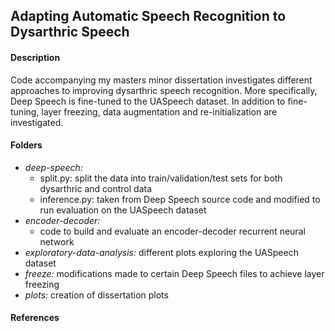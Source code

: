 ## Adapting Automatic Speech Recognition to Dysarthric Speech

#### Description

Code accompanying my masters minor dissertation investigates different approaches to improving dysarthric speech recognition. More specifically, Deep Speech is fine-tuned to the UASpeech dataset. In addition to fine-tuning, layer freezing, data augmentation and re-initialization are investigated. 

#### Folders

* *deep-speech:* 
  * split.py: split the data into train/validation/test sets for both dysarthric and control data 
  * inference.py: taken from Deep Speech source code and modified to run evaluation on the UASpeech dataset
* *encoder-decoder:*  
  * code to build and evaluate an encoder-decoder recurrent neural network
* *exploratory-data-analysis:* different plots exploring the UASpeech dataset
* *freeze:* modifications made to certain Deep Speech files to achieve layer freezing
* *plots:* creation of dissertation plots

#### References
